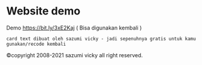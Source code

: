 # Website demo

Demo https://bit.ly/3xE2Kaj ( Bisa digunakan kembali )

```shell
card text dibuat oleh sazumi vicky - jadi sepenuhnya gratis untuk kamu gunakan/recode kembali
```
©copyright 2008-2021 sazumi vicky all right reserved.
